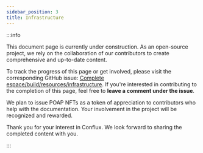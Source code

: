 ```yaml
---
sidebar_position: 3
title: Infrastructure
---
```


:::info

This document page is currently under construction. As an open-source project, we rely on the collaboration of our contributors to create comprehensive and up-to-date content.

To track the progress of this page or get involved, please visit the corresponding GitHub issue: [Complete espace/build/resources/infrastructure](https://github.com/Conflux-Chain/conflux-documentation/issues/120). If you're interested in contributing to the completion of this page, feel free to **leave a comment under the issue**.

We plan to issue POAP NFTs as a token of appreciation to contributors who help with the documentation. Your involvement in the project will be recognized and rewarded.

Thank you for your interest in Conflux. We look forward to sharing the completed content with you.

:::
